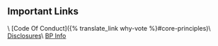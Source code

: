 Important Links
---------------
\\
[Code Of Conduct]({% translate_link why-vote %}#core-principles)\\
[Disclosures](https://steemit.com/eos/@eosdac/statement-of-ownership-and-code-of-conduct)\\
[BP Info](https://eosdac.io/bp.json)
